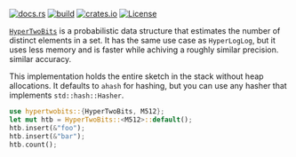 [![docs.rs](https://docs.rs/hypertwobits/badge.svg)](https://docs.rs/hypertwobits/)
[![build](https://img.shields.io/github/actions/workflow/status/axiomhq/hypertwobits/rust.yaml?branch=main&ghcache=unused)](https://github.com/axiomhq/hypertwobits/actions?query=workflow%3Abuild)
[![crates.io](https://img.shields.io/crates/v/hypertwobits.svg)](https://crates.io/crates/hypertwobits)
[![License](https://img.shields.io/crates/l/hypertwobits)](LICENSE-APACHE)


[`HyperTwoBits`](https://www2.math.uu.se/~svantejs/papers/sj383-aofa.pdf) is a probabilistic data structure that estimates the number of distinct elements in a set.
 It has the same use case as `HyperLogLog`, but it uses less memory and is faster while achiving a roughly similar precision.
 similar accuracy.

 This implementation holds the entire sketch in the stack without heap allocations. It defaults to
 `ahash` for hashing, but you can use any hasher that implements `std::hash::Hasher`.


 ```rust
 use hypertwobits::{HyperTwoBits, M512};
 let mut htb = HyperTwoBits::<M512>::default();
 htb.insert(&"foo");
 htb.insert(&"bar");
 htb.count();
 ```

